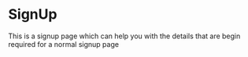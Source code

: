 # SignUp
This is a signup page which can help you with the details that are begin required for a normal signup page
